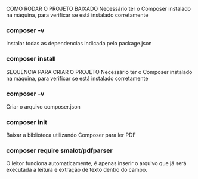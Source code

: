COMO RODAR O PROJETO BAIXADO
Necessário ter o Composer instalado na máquina, para verificar se está instalado corretamente
### composer -v

Instalar todas as dependencias indicada pelo package.json
### composer install


SEQUENCIA PARA CRIAR O PROJETO
Necessário ter o Composer instalado na máquina, para verificar se está instalado corretamente
### composer -v

Criar o arquivo composer.json
### composer init

Baixar a biblioteca utilizando Composer para ler PDF 
### composer require smalot/pdfparser

O leitor funciona automaticamente, é apenas inserir o arquivo que já será executada a leitura e extração de texto dentro do campo.

